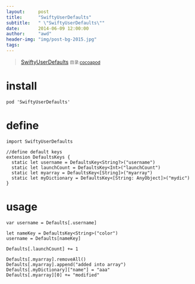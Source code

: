 ```yaml
---
layout:     post
title:      "SwiftyUserDefaults"
subtitle:   " \"SwiftyUserDefaults\""
date:       2014-06-09 12:00:00
author:     "awd"
header-img: "img/post-bg-2015.jpg"
tags:
---
```

>[SwiftyUserDefaults](https://github.com/radex/SwiftyUserDefaults)
><small>目录:[cocoapod](/2014/06/09/cocoapod-cocoapod)</small>

# install
```
pod 'SwiftyUserDefaults'
```

# define
```
import SwiftyUserDefaults

//define default keys
extension DefaultsKeys {
  static let username = DefaultsKey<String?>("username")
  static let launchCount = DefaultsKey<Int>("launchCount")
  static let myarray = DefaultsKey<[String]>("myarray")
  static let myDictionary = DefaultsKey<[String: AnyObject]>("mydic")
}
```

# usage
```
var username = Defaults[.username]
        
let nameKey = DefaultsKey<String>("color")
username = Defaults[nameKey]
        
Defaults[.launchCount] += 1
        
Defaults[.myarray].removeAll()
Defaults[.myarray].append("added into array")
Defaults[.myDictionary]["name"] = "aaa"
Defaults[.myarray][0] += "modified"
```
